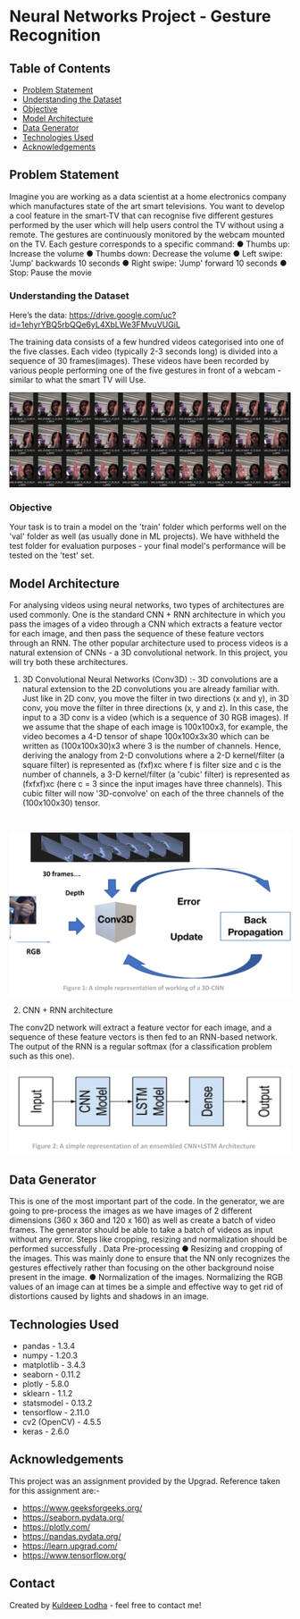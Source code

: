 # Neural Networks Project - Gesture Recognition


## Table of Contents
* [Problem Statement](#problem-statement)
* [Understanding the Dataset](#understanding-the-dataset)
* [Objective](#objective)
* [Model Architecture](#model-architecture)
* [Data Generator](#data-generator)
* [Technologies Used](#technologies-used)
* [Acknowledgements](#acknowledgements)


## Problem Statement
Imagine you are working as a data scientist at a home electronics company which manufactures
state of the art smart televisions. You want to develop a cool feature in the smart-TV that
can recognise five different gestures performed by the user which will help users control the TV
without using a remote.
The gestures are continuously monitored by the webcam mounted on the TV. Each gesture
corresponds to a specific command:
● Thumbs up: Increase the volume
● Thumbs down: Decrease the volume
● Left swipe: 'Jump' backwards 10 seconds
● Right swipe: 'Jump' forward 10 seconds
● Stop: Pause the movie

### Understanding the Dataset

Here’s the data: https://drive.google.com/uc?id=1ehyrYBQ5rbQQe6yL4XbLWe3FMvuVUGiL

The training data consists of a few hundred videos categorised into one of the five classes. Each
video (typically 2-3 seconds long) is divided into a sequence of 30 frames(images). These videos have
been recorded by various people performing one of the five gestures in front of a webcam - similar
to what the smart TV will Use.



![Alt text](new_template.png "a title")

### Objective
Your task is to train a model on the 'train' folder which performs well on the 'val' folder as well (as
usually done in ML projects). We have withheld the test folder for evaluation purposes - your final
model's performance will be tested on the 'test' set.


## Model Architecture
For analysing videos using neural networks, two types of architectures are used commonly. One is
the standard CNN + RNN architecture in which you pass the images of a video through a CNN which
extracts a feature vector for each image, and then pass the sequence of these feature vectors
through an RNN.
The other popular architecture used to process videos is a natural extension of CNNs - a 3D
convolutional network. In this project, you will try both these architectures.
1. 3D Convolutional Neural Networks (Conv3D) :-
3D convolutions are a natural extension to the 2D convolutions you are already familiar with. Just
like in 2D conv, you move the filter in two directions (x and y), in 3D conv, you move the filter in three
directions (x, y and z). In this case, the input to a 3D conv is a video (which is a sequence of 30 RGB
images). If we assume that the shape of each image is 100x100x3, for example, the video becomes a
4-D tensor of shape 100x100x3x30 which can be written as (100x100x30)x3 where 3 is the number
of channels. Hence, deriving the analogy from 2-D convolutions where a 2-D kernel/filter (a square
filter) is represented as (fxf)xc where f is filter size and c is the number of channels, a 3-D
kernel/filter (a 'cubic' filter) is represented as (fxfxf)xc (here c = 3 since the input images have three
channels). This cubic filter will now '3D-convolve' on each of the three channels of the
(100x100x30) tensor.
<br>


![Alt text](architecture.png "Figure 1: A simple representation of working of a 3D-CNN")


2. CNN + RNN architecture

The conv2D network will extract a feature vector for each image, and a sequence of these feature
vectors is then fed to an RNN-based network. The output of the RNN is a regular softmax (for a
classification problem such as this one).

![Alt text](CNN_RNN_architecture.png "Figure 1: A simple representation of working of a 3D-CNN")


## Data Generator
This is one of the most important part of the code. In the generator, we are going to
pre-process the images as we have images of 2 different dimensions (360 x 360 and 120 x
160) as well as create a batch of video frames. The generator should be able to take a batch
of videos as input without any error. Steps like cropping, resizing and normalization should
be performed successfully .
Data Pre-processing
● Resizing and cropping of the images. This was mainly done to ensure that the NN
only recognizes the gestures effectively rather than focusing on the other
background noise present in the image.
● Normalization of the images. Normalizing the RGB values of an image can at times
be a simple and effective way to get rid of distortions caused by lights and shadows
in an image.


## Technologies Used
- pandas - 1.3.4
- numpy - 1.20.3
- matplotlib - 3.4.3
- seaborn - 0.11.2
- plotly - 5.8.0
- sklearn - 1.1.2
- statsmodel - 0.13.2
- tensorflow - 2.11.0
- cv2 (OpenCV) - 4.5.5
- keras - 2.6.0

## Acknowledgements
This project was an assignment provided by the Upgrad.
Reference taken for this assignment are:-
- https://www.geeksforgeeks.org/
- https://seaborn.pydata.org/
- https://plotly.com/
- https://pandas.pydata.org/
- https://learn.upgrad.com/
- https://www.tensorflow.org/


## Contact
Created by [Kuldeep Lodha](https://github.com/kuldeeplodha) - feel free to contact me!
